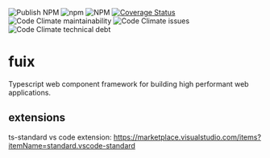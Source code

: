 ![Publish NPM](https://github.com/martinrossil/fuix/workflows/Publish%20NPM/badge.svg)
![npm](https://img.shields.io/npm/v/fuix)
![NPM](https://img.shields.io/npm/l/enta)
[![Coverage Status](https://coveralls.io/repos/github/martinrossil/fuix/badge.svg?branch=main)](https://coveralls.io/github/martinrossil/fuix?branch=main)
![Code Climate maintainability](https://img.shields.io/codeclimate/maintainability-percentage/martinrossil/fuix)
![Code Climate issues](https://img.shields.io/codeclimate/issues/martinrossil/fuix)
![Code Climate technical debt](https://img.shields.io/codeclimate/tech-debt/martinrossil/fuix)

# fuix
Typescript web component framework for building high performant web applications.  

## extensions
ts-standard vs code extension: https://marketplace.visualstudio.com/items?itemName=standard.vscode-standard

